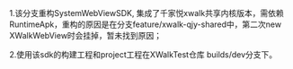
1.该分支重构SystemWebViewSDK, 集成了千家悦xwalk共享内核版本，需依赖RuntimeApk，重构的原因是在分支feature/xwalk-qjy-shared中，第二次new XWalkWebView时会挂掉，暂未找到原因；

2.使用该sdk的构建工程和project工程在XWalkTest仓库 builds/dev分支下。

